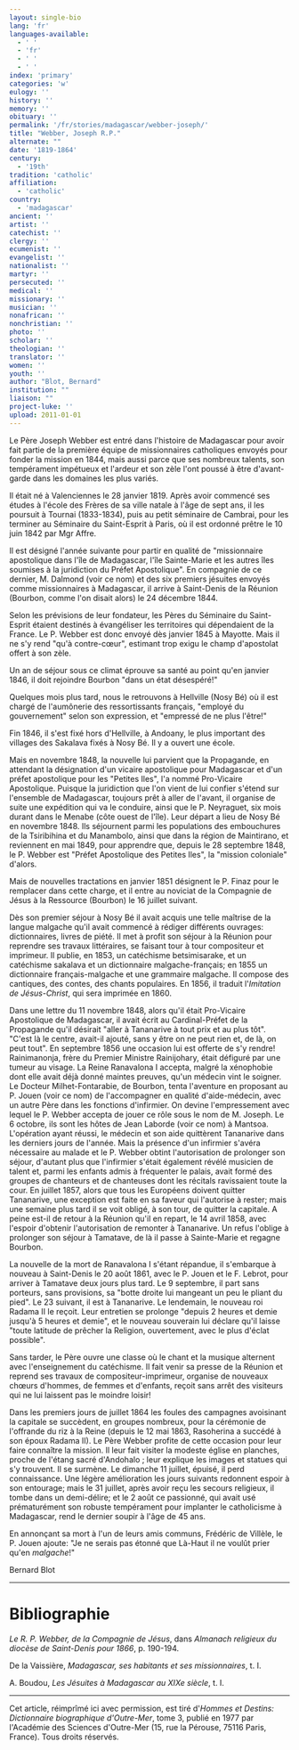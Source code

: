 ```yaml
---
layout: single-bio
lang: 'fr'
languages-available:
  - ' '
  - 'fr'
  - ' '
  - ' '
index: 'primary'
categories: 'w'
eulogy: ''
history: ''
memory: ''
obituary: ''
permalink: '/fr/stories/madagascar/webber-joseph/'
title: "Webber, Joseph R.P."
alternate: ""
date: '1819-1864'
century:
  - '19th'
tradition: 'catholic'
affiliation:
  - 'catholic'
country:
  - 'madagascar'
ancient: ''
artist: ''
catechist: ''
clergy: ''
ecumenist: ''
evangelist: ''
nationalist: ''
martyr: ''
persecuted: ''
medical: ''
missionary: ''
musician: ''
nonafrican: ''
nonchristian: ''
photo: ''
scholar: ''
theologian: ''
translator: ''
women: ''
youth: ''
author: "Blot, Bernard"
institution: ""
liaison: ""
project-luke: ''
upload: 2011-01-01
---
```




Le Père Joseph Webber est entré dans l'histoire de Madagascar pour avoir fait partie de la première équipe de missionnaires catholiques envoyés pour fonder la mission en 1844, mais aussi parce que ses nombreux talents, son tempérament impétueux et l'ardeur et son zèle l'ont poussé à être d'avant-garde dans les domaines les plus variés.

Il était né à Valenciennes le 28 janvier 1819. Après avoir commencé ses études à l'école des Frères de sa ville natale à l'âge de sept ans, il les poursuit à Tournai (1833-1834), puis au petit séminaire de Cambrai, pour les terminer au Séminaire du Saint-Esprit à Paris, où il est ordonné prêtre le 10 juin 1842 par Mgr Affre.

Il est désigné l'année suivante pour partir en qualité de "missionnaire apostolique dans l'île de Madagascar, l'île Sainte-Marie et les autres îles soumises à la juridiction du Préfet Apostolique". En compagnie de ce dernier, M. Dalmond (voir ce nom) et des six premiers jésuites envoyés comme missionnaires à Madagascar, il arrive à Saint-Denis de la Réunion (Bourbon, comme l'on disait alors) le 24 décembre 1844.

Selon les prévisions de leur fondateur, les Pères du Séminaire du Saint-Esprit étaient destinés à évangéliser les territoires qui dépendaient de la France. Le P. Webber est donc envoyé dès janvier 1845 à Mayotte. Mais il ne s'y rend "qu'à contre-cœur", estimant trop exigu le champ d'apostolat offert à son zèle.

Un an de séjour sous ce climat éprouve sa santé au point qu'en janvier 1846, il doit rejoindre Bourbon "dans un état désespéré!"

Quelques mois plus tard, nous le retrouvons à Hellville (Nosy Bé) où il est chargé de l'aumônerie des ressortissants français, "employé du gouvernement" selon son expression, et "empressé de ne plus l'être!"

Fin 1846, il s'est fixé hors d'Hellville, à Andoany, le plus important des villages des Sakalava fixés à Nosy Bé. Il y a ouvert une école.

Mais en novembre 1848, la nouvelle lui parvient que la Propagande, en attendant la désignation d'un vicaire apostolique pour Madagascar et d'un préfet apostolique pour les "Petites Iles", l'a nommé Pro-Vicaire Apostolique. Puisque la juridiction que l'on vient de lui confier s'étend sur l'ensemble de Madagascar, toujours prêt à aller de l'avant, il organise de suite une expédition qui va le conduire, ainsi que le P. Neyraguet, six mois durant dans le Menabe (côte ouest de l'île). Leur départ a lieu de Nosy Bé en novembre 1848. Ils séjournent parmi les populations des embouchures de la Tsiribihina et du Manambolo, ainsi que dans la région de Maintirano, et reviennent en mai 1849, pour apprendre que, depuis le 28 septembre 1848, le P. Webber est "Préfet Apostolique des Petites Iles", la "mission coloniale" d'alors.

Mais de nouvelles tractations en janvier 1851 désignent le P. Finaz pour le remplacer dans cette charge, et il entre au noviciat de la Compagnie de Jésus à la Ressource (Bourbon) le 16 juillet suivant.

Dès son premier séjour à Nosy Bé il avait acquis une telle maîtrise de la langue malgache qu'il avait commencé à rédiger différents ouvrages: dictionnaires, livres de piété. Il met à profit son séjour à la Réunion pour reprendre ses travaux littéraires, se faisant tour à tour compositeur et imprimeur. Il publie, en 1853, un catéchisme betsimisarake, et un catéchisme sakalava et un dictionnaire malgache-français; en 1855 un dictionnaire français-malgache et une grammaire malgache. Il compose des cantiques, des contes, des chants populaires. En 1856, il traduit l'*Imitation de Jésus-Christ*, qui sera imprimée en 1860.

Dans une lettre du 11 novembre 1848, alors qu'il était Pro-Vicaire Apostolique de Madagascar, il avait écrit au Cardinal-Préfet de la Propagande qu'il désirait "aller à Tananarive à tout prix et au plus tôt". "C'est là le centre, avait-il ajouté, sans y être on ne peut rien et, de là, on peut tout". En septembre 1856 une occasion lui est offerte de s'y rendre! Rainimanonja, frère du Premier Ministre Rainijohary, était défiguré par une tumeur au visage. La Reine Ranavalona I accepta, malgré la xénophobie dont elle avait déjà donné maintes preuves, qu'un médecin vint le soigner. Le Docteur Milhet-Fontarabie, de Bourbon, tenta l'aventure en proposant au P. Jouen (voir ce nom) de l'accompagner en qualité d'aide-médecin, avec un autre Père dans les fonctions d'infirmier. On devine l'empressement avec lequel le P. Webber accepta de jouer ce rôle sous le nom de M. Joseph. Le 6 octobre, ils sont les hôtes de Jean Laborde (voir ce nom) à Mantsoa. L'opération ayant réussi, le médecin et son aide quittèrent Tananarive dans les derniers jours de l'année. Mais la présence d'un infirmier s'avéra nécessaire au malade et le P. Webber obtint l'autorisation de prolonger son séjour, d'autant plus que l'infirmier s'était également révélé musicien de talent et, parmi les enfants admis à fréquenter le palais, avait formé des groupes de chanteurs et de chanteuses dont les récitals ravissaient toute la cour. En juillet 1857, alors que tous les Européens doivent quitter Tananarive, une exception est faite en sa faveur qui l'autorise à rester; mais une semaine plus tard il se voit obligé, à son tour, de quitter la capitale. A peine est-il de retour à la Réunion qu'il en repart, le 14 avril 1858, avec l'espoir d'obtenir l'autorisation de remonter à Tananarive. Un refus l'oblige à prolonger son séjour à Tamatave, de là il passe à Sainte-Marie et regagne Bourbon.

La nouvelle de la mort de Ranavalona I s'étant répandue, il s'embarque à nouveau à Saint-Denis le 20 août 1861, avec le P. Jouen et le F. Lebrot, pour arriver à Tamatave deux jours plus tard. Le 9 septembre, il part sans porteurs, sans provisions, sa "botte droite lui mangeant un peu le pliant du pied". Le 23 suivant, il est à Tananarive. Le lendemain, le nouveau roi Radama II le reçoit. Leur entretien se prolonge "depuis 2 heures et demie jusqu'à 5 heures et demie", et le nouveau souverain lui déclare qu'il laisse "toute latitude de prêcher la Religion, ouvertement, avec le plus d'éclat possible".

Sans tarder, le Père ouvre une classe où le chant et la musique alternent avec l'enseignement du catéchisme. Il fait venir sa presse de la Réunion et reprend ses travaux de compositeur-imprimeur, organise de nouveaux chœurs d'hommes, de femmes et d'enfants, reçoit sans arrêt des visiteurs qui ne lui laissent pas le moindre loisir!

Dans les premiers jours de juillet 1864 les foules des campagnes avoisinant la capitale se succèdent, en groupes nombreux, pour la cérémonie de l'offrande du riz à la Reine (depuis le 12 mai 1863, Rasoherina a succédé à son époux Radama II). Le Père Webber profite de cette occasion pour leur faire connaître la mission. Il leur fait visiter la modeste église en planches, proche de l'étang sacré d'Andohalo ; leur explique les images et statues qui s'y trouvent. Il se surmène. Le dimanche 11 juillet, épuisé, il perd connaissance. Une légère amélioration les jours suivants redonnent espoir à son entourage; mais le 31 juillet, après avoir reçu les secours religieux, il tombe dans un demi-délire; et le 2 août ce passionné, qui avait usé prématurément son robuste tempérament pour implanter le catholicisme à Madagascar, rend le dernier soupir à l'âge de 45 ans.

En annonçant sa mort à l'un de leurs amis communs, Frédéric de Villèle, le P. Jouen ajoute: "Je ne serais pas étonné que Là-Haut il ne voulût prier qu'en *malgache*!"

Bernard Blot

---

# Bibliographie

*Le R. P. Webber, de la Compagnie de Jésus*, dans *Almanach religieux du diocèse de Saint-Denis pour 1866*, p. 190-194.

De la Vaissière, *Madagascar, ses habitants et ses missionnaires*, t. I.

A. Boudou, *Les Jésuites à Madagascar au XIXe siècle*, t. I.

---

Cet article, réimprîmé ici avec permission, est tiré d'*Hommes et Destins: Dictionnaire biographique d'Outre-Mer*, tome 3, publié en 1977 par l'Académie des Sciences d'Outre-Mer (15, rue la Pérouse, 75116 Paris, France). Tous droits réservés.